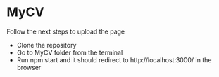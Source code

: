 # MyCV

Follow the next steps to upload the page

- Clone the repository
- Go to MyCV folder from the terminal
- Run npm start and it should redirect to http://localhost:3000/ in the browser
